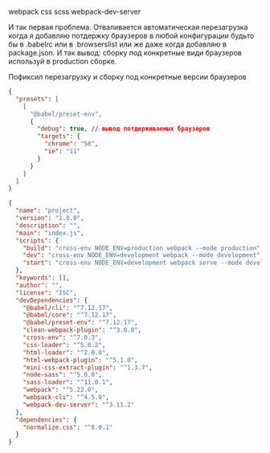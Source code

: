 webpack css scss webpack-dev-server

И так первая проблема. Отваливается автоматическая перезагрузка когда я добавляю потдержку браузеров в любой конфигурации будьто бы в .babelrc или в .browserslist или же даже когда добавляю в package.json. И так вывод: сборку под конкретные види браузеров используй в production сборке.

Пофиксил перезагрузку и сборку под конкретные версии браузеров

```json
{
  "presets": [
    [
      "@babel/preset-env",
      {
        "debug": true, // вывод потдерживаемых браузеров
        "targets": {
          "chrome": "58",
          "ie": "11"
        }
      }
    ]
  ]
}
```

```json
{
  "name": "project",
  "version": "1.0.0",
  "description": "",
  "main": "index.js",
  "scripts": {
    "build": "cross-env NODE_ENV=production webpack --mode production",
    "dev": "cross-env NODE_ENV=development webpack --mode development",
    "start": "cross-env NODE_ENV=development webpack serve --mode development"
  },
  "keywords": [],
  "author": "",
  "license": "ISC",
  "devDependencies": {
    "@babel/cli": "^7.12.17",
    "@babel/core": "^7.12.17",
    "@babel/preset-env": "^7.12.17",
    "clean-webpack-plugin": "^3.0.0",
    "cross-env": "^7.0.3",
    "css-loader": "^5.0.2",
    "html-loader": "^2.0.0",
    "html-webpack-plugin": "^5.1.0",
    "mini-css-extract-plugin": "^1.3.7",
    "node-sass": "^5.0.0",
    "sass-loader": "^11.0.1",
    "webpack": "^5.22.0",
    "webpack-cli": "^4.5.0",
    "webpack-dev-server": "^3.11.2"
  },
  "dependencies": {
    "normalize.css": "^8.0.1"
  }
}
```
